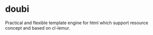 # doubi
Practical and flexible template engine for html which support resource concept and based on cl-lemur.
